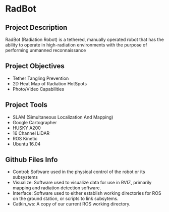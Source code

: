 # RadBot

## Project Description
RadBot (Radiation Robot) is a tethered, manually operated robot that has the ability to operate in high-radiation environments with the purpose of performing unmanned reconnaissance

## Project Objectives
- Tether Tangling Prevention  
- 2D Heat Map of Radiation HotSpots  
- Photo/Video Capabilities

## Project Tools
- SLAM (Simultaneous Localization And Mapping)
- Google Cartographer
- HUSKY A200
- 16 Channel LiDAR
- ROS Kinetic
- Ubuntu 16.04

## Github Files Info
- Control: Software used in the physical control of the robot or its subsystems
- Visualize: Software used to visualize data for use in RVIZ, primarily mapping and radiation detection software. 
- Interface: Software used to either establish working directories for ROS on the ground station, or scripts to link subsytems.
- Catkin_ws: A copy of our current ROS working directory.
